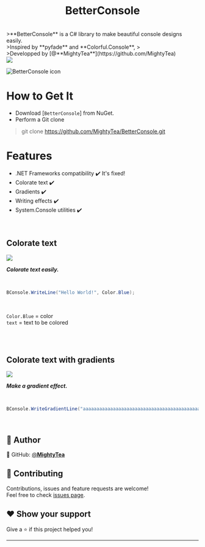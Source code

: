 <h1 align="center">BetterConsole</h1>
<br>
>**BetterConsole** is a C# library to make beautiful console designs easily.<br>
>Inspired by **pyfade** and **Colorful.Console**,
><br>
>Developped by [@**MightyTea**](https://github.com/MightyTea)<br>


<img src="https://github.com/MightyTea/BetterConsole/blob/main/img/68747470733a2f2f6d656469612e646973636f72646170702e6e65742f6174746163686d656e74732f3835303237353531343735333232303635382f3939313630363039343036333438393039362f56734465627567436f6e736f6c655f794b4871674975536d332e706e.png?raw=true"/> 

![BetterConsole icon](https://github.com/MightyTea/BetterConsole/blob/main/img/68747470733a2f2f6d656469612e646973636f72646170702e6e65742f6174746163686d656e74732f3835303237353531343735333232303635382f3939313631323739303638353035373035342f6c6f676f322e706e67.png?raw=true)

# How to Get It

- Download [`BetterConsole`] from NuGet.
- Perform a Git clone
> git clone https://github.com/MightyTea/BetterConsole.git

# Features
  - .NET Frameworks compatibility ✔️ It's fixed!
  - Colorate text ✔️
  - Gradients ✔️
  - Writing effects ✔️
  - System.Console utilities ✔️
  
<br>

## Colorate text
<img src="https://github.com/MightyTea/BetterConsole/blob/main/img/68747470733a2f2f63646e2e646973636f72646170702e636f6d2f6174746163686d656e74732f3838323635323338313733313530343138322f3839303137393532343435313531323333302f756e6b6e6f776e2e706e67.png?raw=true">
<p><i><strong>Colorate text easily.</strong></i></p>
<br>

```c#
BConsole.WriteLine("Hello World!", Color.Blue);
```

<br>

`Color.Blue` = color<br>
`text` = text to be colored<br>

<br>

<br>

## Colorate text with gradients    
<img src="https://github.com/MightyTea/BetterConsole/blob/main/img/68747470733a2f2f6d656469612e646973636f72646170702e6e65742f6174746163686d656e74732f3835303237353531343735333232303635382f3939313631303832393035393430373932322f56734465627567436f6e736f6c655f6369616b336a585254782e706e.png?raw=true">
<p><i><strong>Make a gradient effect.</strong></i></p>
<br>

```C#
BConsole.WriteGradientLine("aaaaaaaaaaaaaaaaaaaaaaaaaaaaaaaaaaaaaaaaaaaaaaaaaaaaaaaaaaaaaaaaaaaaaaaaaaaaaaaaaa", Color.White, Color.Black);
```

<br>

## 👤 Author

👤 GitHub: [@**MightyTea**](https://github.com/MightyTea)<br>

## 🤝 Contributing

Contributions, issues and feature requests are welcome!<br />Feel free to check [issues page](https://github.com/MightyTea/BetterConsole/issues).

## ❤ Show your support

Give a ⭐️ if this project helped you!


***
